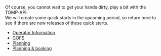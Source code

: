 Of course, you cannot wait to get your hands dirty, play a bit with the TOMP-API!  
We will create some quick starts in the upcoming period, so return here to see if there are new releases of these quick starts.  

* [Operator Information](Quickstart-Operator-Information.md)
* [GOFS](Quickstart-GOFS.md)
* [Planning](Quickstart-Planning.md)
* [Planning & booking](Quickstart-Planning-&-Booking.md)
